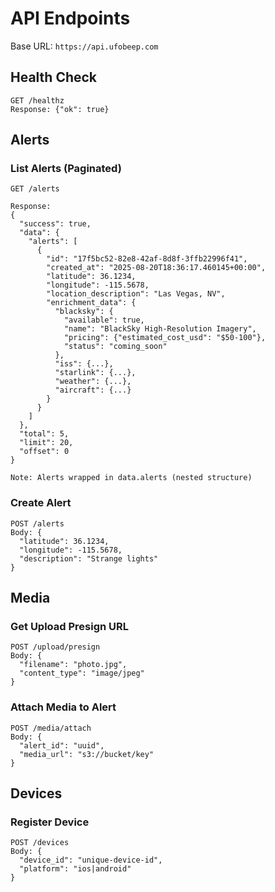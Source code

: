 # API Endpoints

Base URL: `https://api.ufobeep.com`

## Health Check
```
GET /healthz
Response: {"ok": true}
```

## Alerts

### List Alerts (Paginated)
```
GET /alerts

Response:
{
  "success": true,
  "data": {
    "alerts": [
      {
        "id": "17f5bc52-82e8-42af-8d8f-3ffb22996f41",
        "created_at": "2025-08-20T18:36:17.460145+00:00",
        "latitude": 36.1234,
        "longitude": -115.5678,
        "location_description": "Las Vegas, NV",
        "enrichment_data": {
          "blacksky": {
            "available": true,
            "name": "BlackSky High-Resolution Imagery",
            "pricing": {"estimated_cost_usd": "$50-100"},
            "status": "coming_soon"
          },
          "iss": {...},
          "starlink": {...},
          "weather": {...},
          "aircraft": {...}
        }
      }
    ]
  },
  "total": 5,
  "limit": 20,
  "offset": 0
}

Note: Alerts wrapped in data.alerts (nested structure)
```

### Create Alert
```
POST /alerts
Body: {
  "latitude": 36.1234,
  "longitude": -115.5678,
  "description": "Strange lights"
}
```

## Media

### Get Upload Presign URL
```
POST /upload/presign
Body: {
  "filename": "photo.jpg",
  "content_type": "image/jpeg"
}
```

### Attach Media to Alert
```
POST /media/attach
Body: {
  "alert_id": "uuid",
  "media_url": "s3://bucket/key"
}
```

## Devices

### Register Device
```
POST /devices
Body: {
  "device_id": "unique-device-id",
  "platform": "ios|android"
}
```